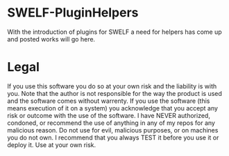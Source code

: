 # SWELF-PluginHelpers
With the introduction of plugins for SWELF a need for helpers has come up and posted works will go here.

# Legal 
If you use this software you do so at your own risk and the liability is with you. Note that the author is not responsible for the way the product is used and the software comes without warrenty. If you use the software (this means execution of it on a system) you acknowledge that you accept any risk or outcome with the use of the software. I have NEVER authorized, condoned, or recommend the use of anything in any of my repos for any malicious reason. Do not use for evil, malicious purposes, or on machines you do not own. I recommend that you always TEST it before you use it or deploy it. Use at your own risk.
